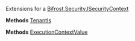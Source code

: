 Extensions for a [Bifrost.Security.ISecurityContext](Bifrost.Security.ISecurityContext)

**Methods**
[TenantIs](Bifrost.Security.SecurityContextExtensions.TenantIs)


**Methods**
[ExecutionContextValue](Bifrost.Security.SecurityContextExtensions.ExecutionContextValue)
